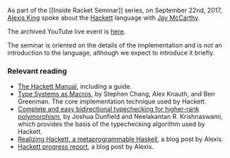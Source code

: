 As part of the [[Inside Racket Seminar]] series, on September 22nd, 2017, [Alexis King](https://lexi-lambda.github.io) spoke about the [Hackett](https://github.com/lexi-lambda/hackett) language with [Jay McCarthy](http://jeapostrophe.github.io).

The archived YouTube live event is [here](https://www.youtube.com/watch?v=3xFWcNarb3Q).

The seminar is oriented on the details of the implementation and is not an introduction to the language, although we expect to introduce it briefly.

### Relevant reading

* [The Hackett Manual](http://docs.racket-lang.org/hackett/index.html), including a guide.
* [Type Systems as Macros](http://www.ccs.neu.edu/home/stchang/pubs/ckg-popl2017.pdf), by 
Stephen Chang, Alex Knauth, and Ben Greenman. The core implementation technique used by Hackett.
* [Complete and easy bidirectional typechecking for higher-rank polymorphism](http://www.cs.cmu.edu/~joshuad/papers/bidir/), by Joshua Dunfield and Neelakantan R. Krishnaswami, which provides the basis of the typechecking algorithm used by Hackett.
* [Realizing Hackett, a metaprogrammable Haskell](https://lexi-lambda.github.io/blog/2017/05/27/realizing-hackett-a-metaprogrammable-haskell/), a blog post by Alexis.
* [Hackett progress report](https://lexi-lambda.github.io/blog/2017/08/28/hackett-progress-report-documentation-quality-of-life-and-snake/), a blog post by Alexis.
